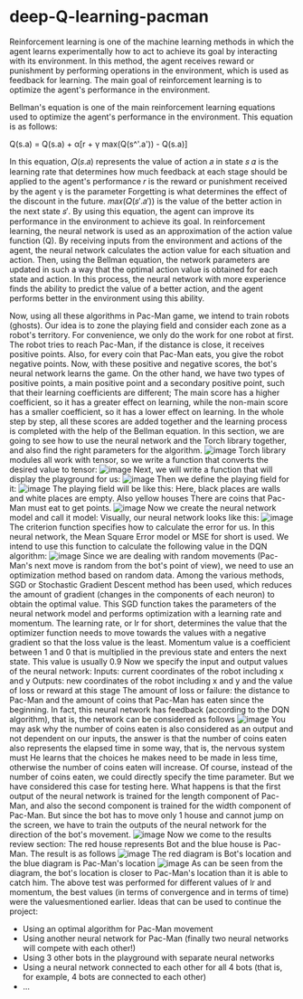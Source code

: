 # deep-Q-learning-pacman
Reinforcement learning is one of the machine learning methods in which the agent learns experimentally how to act to achieve its goal by interacting with its environment. In this method, the agent receives reward or punishment by performing operations in the environment, which is used as feedback for learning. The main goal of reinforcement learning is to optimize the agent's performance in the environment.

Bellman's equation is one of the main reinforcement learning equations used to optimize the agent's performance in the environment. This equation is as follows:

Q(s.a) = Q(s.a) + α[r + γ max(Q(s^'.a')) - Q(s.a)]

In this equation, 𝑄(𝑠.𝑎) represents the value of action 𝑎 in state 𝑠 𝛼 is the learning rate that determines how much feedback at each stage should be applied to the agent's performance 𝑟 is the reward or punishment received by the agent γ is the parameter Forgetting is what determines the effect of the discount in the future. 𝑚𝑎𝑥(𝑄(𝑠′.𝑎′)) is the value of the better action in the next state 𝑠′. By using this equation, the agent can improve its performance in the environment to achieve its goal.
In reinforcement learning, the neural network is used as an approximation of the action value function (Q). By receiving inputs from the environment and actions of the agent, the neural network calculates the action value for each situation and action. Then, using the Bellman equation, the network parameters are updated in such a way that the optimal action value is obtained for each state and action.
In this process, the neural network with more experience finds the ability to predict the value of a better action, and the agent performs better in the environment using this ability.

Now, using all these algorithms in Pac-Man game, we intend to train robots (ghosts).
Our idea is to zone the playing field and consider each zone as a robot's territory. For convenience, we only do the work for one robot at first.
The robot tries to reach Pac-Man, if the distance is close, it receives positive points.
Also, for every coin that Pac-Man eats, you give the robot negative points.
Now, with these positive and negative scores, the bot's neural network learns the game.
On the other hand, we have two types of positive points, a main positive point and a secondary positive point, such that their learning coefficients are different; The main score has a higher coefficient, so it has a greater effect on learning, while the non-main score has a smaller coefficient, so it has a lower effect on learning.
In the whole step by step, all these scores are added together and the learning process is completed with the help of the Bellman equation.
In this section, we are going to see how to use the neural network and the Torch library together, and also find the right parameters for the algorithm.
![image](https://github.com/erfan-golshan/deep-Q-learning-pacman/assets/129675348/803182b2-2fad-4c2a-b0f0-a75024c83a6a)
Torch library modules all work with tensor, so we write a function that converts the desired value to tensor:
![image](https://github.com/erfan-golshan/deep-Q-learning-pacman/assets/129675348/20d794e8-c822-477d-86f1-59e9939e7897)
Next, we will write a function that will display the playground for us:
![image](https://github.com/erfan-golshan/deep-Q-learning-pacman/assets/129675348/9e512e0e-e13f-4d43-a1b1-397f74f20833)
Then we define the playing field for it:
![image](https://github.com/erfan-golshan/deep-Q-learning-pacman/assets/129675348/2650fcd4-e7e9-4f3c-b753-d62805815459)
The playing field will be like this:
Here, black places are walls and white places are empty. Also yellow houses
There are coins that Pac-Man must eat to get points.
![image](https://github.com/erfan-golshan/deep-Q-learning-pacman/assets/129675348/f2acaa8d-dda3-482d-9bcc-47235e542af7)
Now we create the neural network model and call it model:
Visually, our neural network looks like this:
![image](https://github.com/erfan-golshan/deep-Q-learning-pacman/assets/129675348/15842bc9-f8d8-4656-a1d3-fad531827f73)
The criterion function specifies how to calculate the error for us. In this neural network, the Mean Square Error model or MSE for short is used. We intend to use this function to calculate the following value in the DQN algorithm:
![image](https://github.com/erfan-golshan/deep-Q-learning-pacman/assets/129675348/ff4165e6-2b00-4753-8c02-82f4358a160f)
Since we are dealing with random movements (Pac-Man's next move is random from the bot's point of view), we need to use an optimization method based on random data. Among the various methods, SGD or Stochastic Gradient Descent method has been used, which reduces the amount of gradient (changes in the components of each neuron) to obtain the optimal value.
This SGD function takes the parameters of the neural network model and performs optimization with a learning rate and momentum. The learning rate, or lr for short, determines the value that the optimizer function needs to move towards the values ​​with a negative gradient so that the loss value is the least. Momentum value is a coefficient between 1 and 0 that is multiplied in the previous state and enters the next state. This value is usually 0.9
Now we specify the input and output values ​​of the neural network:
Inputs: current coordinates of the robot including x and y
Outputs: new coordinates of the robot including x and y and the value of loss or reward at this stage
The amount of loss or failure: the distance to Pac-Man and the amount of coins that Pac-Man has eaten since the beginning.
In fact, this neural network has feedback (according to the DQN algorithm), that is, the network can be considered as follows
![image](https://github.com/erfan-golshan/deep-Q-learning-pacman/assets/129675348/005aba32-bdc6-478c-91c5-0220ed6a6641)
You may ask why the number of coins eaten is also considered as an output and not dependent on our inputs, the answer is that the number of coins eaten also represents the elapsed time in some way, that is, the nervous system must He learns that the choices he makes need to be made in less time, otherwise the number of coins eaten will increase. Of course, instead of the number of coins eaten, we could directly specify the time parameter. But we have considered this case for testing here.
What happens is that the first output of the neural network is trained for the length component of Pac-Man, and also the second component is trained for the width component of Pac-Man. But since the bot has to move only 1 house and cannot jump on the screen, we have to train the outputs of the neural network for the direction of the bot's movement.
![image](https://github.com/erfan-golshan/deep-Q-learning-pacman/assets/129675348/8bc4127a-2fea-4df3-8765-8d5b5827e01f)
Now we come to the results review section:
The red house represents Bot and the blue house is Pac-Man.
The result is as follows
![image](https://github.com/erfan-golshan/deep-Q-learning-pacman/assets/129675348/3c2e0aa6-3aeb-4a13-9fc7-56e1190e31fe)
The red diagram is Bot's location and the blue diagram is Pac-Man's location
![image](https://github.com/erfan-golshan/deep-Q-learning-pacman/assets/129675348/97c196f5-6cfa-4c70-9a4e-63c5d0bcf803)
As can be seen from the diagram, the bot's location is closer to Pac-Man's location than it is able to catch him.
The above test was performed for different values ​​of lr and momentum, the best values ​​(in terms of convergence and in terms of time) were the values ​​mentioned earlier.
Ideas that can be used to continue the project:
- Using an optimal algorithm for Pac-Man movement
- Using another neural network for Pac-Man (finally two neural networks will compete with each other!)
- Using 3 other bots in the playground with separate neural networks
- Using a neural network connected to each other for all 4 bots (that is, for example, 4 bots are connected to each other)
- ...
